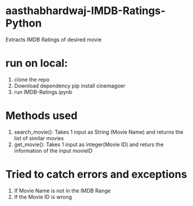 # aasthabhardwaj-IMDB-Ratings-Python
Extracts IMDB Ratings of desired movie



# run on local:
 1) clone the repo
 2) Download dependency pip install cinemagoer
 3) run IMDB-Ratings.ipynb

# Methods used
  1) search_movie(): Takes 1 input as String (Movie Name) and returns the list of similar movies 
  2) get_movie(): Takes 1 input as integer(Movie ID) and returs the information of the input movieID

# Tried to catch errors and exceptions
  1) If Movie Name is not in the IMDB Range
  2) If the Movie ID is wrong
 
